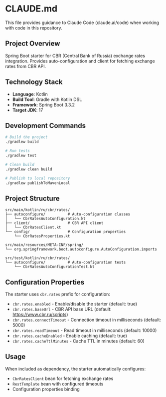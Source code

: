 # CLAUDE.md

This file provides guidance to Claude Code (claude.ai/code) when working with code in this repository.

## Project Overview

Spring Boot starter for CBR (Central Bank of Russia) exchange rates integration. Provides auto-configuration and client
for fetching exchange rates from CBR API.

## Technology Stack

- **Language**: Kotlin
- **Build Tool**: Gradle with Kotlin DSL
- **Framework**: Spring Boot 3.3.2
- **Target JDK**: 17

## Development Commands

```bash
# Build the project
./gradlew build

# Run tests
./gradlew test

# Clean build
./gradlew clean build

# Publish to local repository
./gradlew publishToMavenLocal
```

## Project Structure

```
src/main/kotlin/ru/cbr/rates/
├── autoconfigure/          # Auto-configuration classes
│   └── CbrRatesAutoConfiguration.kt
├── client/                 # CBR API client
│   └── CbrRatesClient.kt
└── config/                 # Configuration properties
    └── CbrRatesProperties.kt

src/main/resources/META-INF/spring/
└── org.springframework.boot.autoconfigure.AutoConfiguration.imports

src/test/kotlin/ru/cbr/rates/
└── autoconfigure/          # Auto-configuration tests
    └── CbrRatesAutoConfigurationTest.kt
```

## Configuration Properties

The starter uses `cbr.rates` prefix for configuration:

- `cbr.rates.enabled` - Enable/disable the starter (default: true)
- `cbr.rates.baseUrl` - CBR API base URL (default: https://www.cbr.ru/scripts)
- `cbr.rates.connectTimeout` - Connection timeout in milliseconds (default: 5000)
- `cbr.rates.readTimeout` - Read timeout in milliseconds (default: 10000)
- `cbr.rates.cacheEnabled` - Enable caching (default: true)
- `cbr.rates.cacheTtlMinutes` - Cache TTL in minutes (default: 60)

## Usage

When included as dependency, the starter automatically configures:

- `CbrRatesClient` bean for fetching exchange rates
- `RestTemplate` bean with configured timeouts
- Configuration properties binding